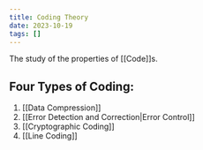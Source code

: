 ```yaml
---
title: Coding Theory
date: 2023-10-19
tags: []
---
```


The study of the properties of [[Code]]s.

## Four Types of Coding:

1. [[Data Compression]]
2. [[Error Detection and Correction|Error Control]]
3. [[Cryptographic Coding]]
4. [[Line Coding]]